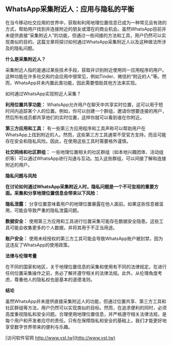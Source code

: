 ## **WhatsApp采集附近人：应用与隐私的平衡**

在当今移动社交应用的世界中，获取和利用地理位置信息已成为一种常见且有效的方式，帮助用户找到并连接附近的朋友或潜在的商业机会。虽然WhatsApp目前并未提供直接“采集附近人”的功能，但通过一些间接的方法和工具，用户仍然可以实现类似的目的。这篇文章将探讨如何通过WhatsApp采集附近人以及这种做法所涉及的隐私问题。

**什么是采集附近人？**

采集附近人指的是通过某些技术手段，获取并识别附近使用同一应用程序的用户。这种功能在许多社交和约会应用中很常见，例如Tinder、微信的“附近的人”等。然而，WhatsApp并未内置此类功能，因此需要借助其他方法来实现。

如何通过WhatsApp实现附近人采集？

**利用位置共享功能：**
WhatsApp允许用户在聊天中共享实时位置，这可以用于短时间内追踪某个人的位置。例如，你可以创建一个群组，邀请你想要连接的用户，然后所有成员都共享他们的实时位置，这样你就可以看到谁在你附近。

**第三方应用和工具：**
有一些第三方应用程序和工具声称可以帮助用户在WhatsApp上找到附近的人。然而，这些第三方工具通常不受官方支持，而且可能存在安全和隐私风险。因此，在使用这些工具时需要格外谨慎。

**社交网络和社区群组：**
一些地理位置相关的社区群组（如本地兴趣团体、活动组织等）可以通过WhatsApp进行沟通与互动。加入这些群组，可以间接了解和连接附近的用户。

**隐私问题与风险**

**在讨论如何通过WhatsApp采集附近人时，隐私问题是一个不可忽视的重要方面。采集和分享地理位置信息会带来以下风险：**

**隐私泄露：**
分享位置意味着用户的地理位置暴露在他人面前。如果这些信息被滥用，可能会导致严重的隐私泄露问题。

**数据安全：**
使用第三方应用和工具进行位置采集可能存在数据安全隐患。这些工具可能会收集更多的个人数据，并将其用于不正当用途。

**账户安全：**
使用未经授权的第三方工具可能会导致WhatsApp账户被封禁，因为这违反了WhatsApp的使用政策。

**法律与伦理考量**

在不同的国家和地区，关于地理位置信息的采集和使用有不同的法律规定。在进行任何位置采集操作之前，务必了解并遵守相关的法律法规。此外，从伦理角度考虑，尊重他人的隐私权也是基本的道德准则。

**结论**

虽然WhatsApp并未提供直接采集附近人的功能，但通过位置共享、第三方工具和社区群组等方法，用户仍然可以实现类似的目标。然而，在追求便利的同时，必须高度重视隐私和安全问题。合理使用地理位置信息，并严格遵守相关法律法规，是每个用户和开发者应尽的责任。只有在保障隐私和安全的基础上，我们才能更好地享受数字世界带来的便利与乐趣。


[访问软件官网 http://www.vst.tw](http://www.vst.tw)
